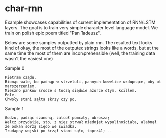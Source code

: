 # char-rnn

Example showcases capabilities of current implementation  of RNN/LSTM layers. The goal is to train very simple character level language model. We train on polish epic poem titled "Pan Tadeusz".

Below are some samples outputted by plain rnn. The resulted text looks kind of okay, the most of the outputed strings looks like a words, but at the same time the most of them are incomprehensible (well, the training data wasn't the easiest one) 

Sample 0

    Pietram cządu.
    Bionąc wale, bo padnąp w strzeluli, pannych kowelice wzdupnące, oby ot marszerzeniem.
    Mieszno panków środze s toczą siędwie ażorce dtym, kcillem.
    Pole.
    Chwoły stani sąłta skrzy czy po.

Sample 1

    Godzu, padząc szanoną, zalcoł pomcaty, ubrosza;
    Welcz przydajie, sto, z niez strwał niedojet wypulinościała, alabnął że oskan sorzą siędo we świadka.
    Trudapny wojski po krzął stani sąło, toprz41; -- 
